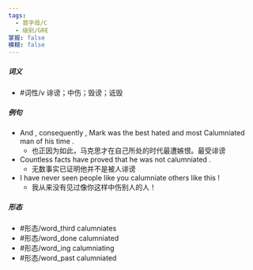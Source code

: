 ```yaml
---
tags:
  - 首字母/C
  - 级别/GRE
掌握: false
模糊: false
---
```

##### 词义
- #词性/v  诽谤；中伤；毁谤；诋毁
##### 例句
- And , consequently , Mark was the best hated and most Calumniated man of his time .
	- 也正因为如此，马克思才在自己所处的时代最遭嫉恨。最受诽谤
- Countless facts have proved that he was not calumniated .
	- 无数事实已证明他并不是被人诽谤
- I have never seen people like you calumniate others like this !
	- 我从来没有见过像你这样中伤别人的人！
##### 形态
- #形态/word_third calumniates
- #形态/word_done calumniated
- #形态/word_ing calumniating
- #形态/word_past calumniated

